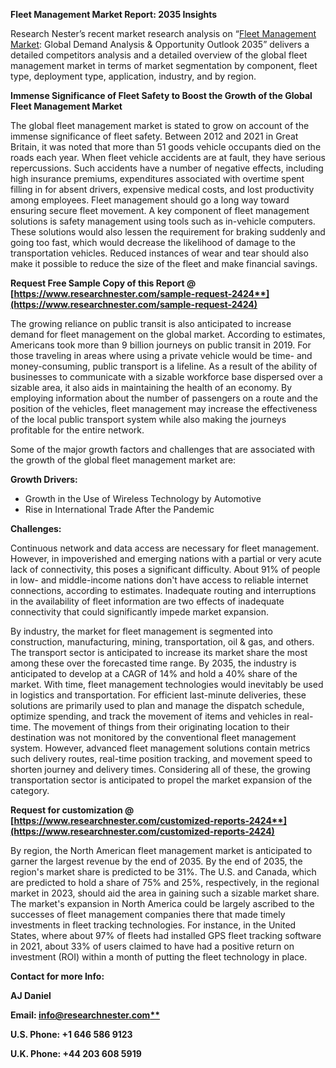 ﻿**Fleet Management Market Report: 2035 Insights**

Research Nester’s recent market research analysis on “[Fleet Management Market](https://www.researchnester.com/reports/fleet-management-market/2424): Global Demand Analysis & Opportunity Outlook 2035” delivers a detailed competitors analysis and a detailed overview of the global fleet management market in terms of market segmentation by component, fleet type, deployment type, application, industry, and by region. 

**Immense Significance of Fleet Safety to Boost the Growth of the Global Fleet Management Market** 

The global fleet management market is stated to grow on account of the immense significance of fleet safety. Between 2012 and 2021 in Great Britain, it was noted that more than 51 goods vehicle occupants died on the roads each year. When fleet vehicle accidents are at fault, they have serious repercussions. Such accidents have a number of negative effects, including high insurance premiums, expenditures associated with overtime spent filling in for absent drivers, expensive medical costs, and lost productivity among employees. Fleet management should go a long way toward ensuring secure fleet movement. A key component of fleet management solutions is safety management using tools such as in-vehicle computers. These solutions would also lessen the requirement for braking suddenly and going too fast, which would decrease the likelihood of damage to the transportation vehicles. Reduced instances of wear and tear should also make it possible to reduce the size of the fleet and make financial savings. 

**Request Free Sample Copy of this Report @ [https://www.researchnester.com/sample-request-2424**](https://www.researchnester.com/sample-request-2424)**

The growing reliance on public transit is also anticipated to increase demand for fleet management on the global market. According to estimates, Americans took more than 9 billion journeys on public transit in 2019.  For those traveling in areas where using a private vehicle would be time- and money-consuming, public transport is a lifeline. As a result of the ability of businesses to communicate with a sizable workforce base dispersed over a sizable area, it also aids in maintaining the health of an economy. By employing information about the number of passengers on a route and the position of the vehicles, fleet management may increase the effectiveness of the local public transport system while also making the journeys profitable for the entire network.  

Some of the major growth factors and challenges that are associated with the growth of the global fleet management market are:

**Growth Drivers:**

- Growth in the Use of Wireless Technology by Automotive 
- Rise in International Trade After the Pandemic 

**Challenges:**

Continuous network and data access are necessary for fleet management. However, in impoverished and emerging nations with a partial or very acute lack of connectivity, this poses a significant difficulty. About 91% of people in low- and middle-income nations don't have access to reliable internet connections, according to estimates. Inadequate routing and interruptions in the availability of fleet information are two effects of inadequate connectivity that could significantly impede market expansion. 

By industry, the market for fleet management is segmented into construction, manufacturing, mining, transportation, oil & gas, and others. The transport sector is anticipated to increase its market share the most among these over the forecasted time range. By 2035, the industry is anticipated to develop at a CAGR of 14% and hold a 40% share of the market. With time, fleet management technologies would inevitably be used in logistics and transportation. For efficient last-minute deliveries, these solutions are primarily used to plan and manage the dispatch schedule, optimize spending, and track the movement of items and vehicles in real-time. The movement of things from their originating location to their destination was not monitored by the conventional fleet management system. However, advanced fleet management solutions contain metrics such delivery routes, real-time position tracking, and movement speed to shorten journey and delivery times. Considering all of these, the growing transportation sector is anticipated to propel the market expansion of the category. 

**Request for customization @ [https://www.researchnester.com/customized-reports-2424**](https://www.researchnester.com/customized-reports-2424)**

By region, the North American fleet management market is anticipated to garner the largest revenue by the end of 2035. By the end of 2035, the region's market share is predicted to be 31%. The U.S. and Canada, which are predicted to hold a share of 75% and 25%, respectively, in the regional market in 2023, should aid the area in gaining such a sizable market share. The market's expansion in North America could be largely ascribed to the successes of fleet management companies there that made timely investments in fleet tracking technologies. For instance, in the United States, where about 97% of fleets had installed GPS fleet tracking software in 2021, about 33% of users claimed to have had a positive return on investment (ROI) within a month of putting the fleet technology in place. 

**Contact for more Info:**

**AJ Daniel**

**Email: [info@researchnester.com**](mailto:info@researchnester.com)**

**U.S. Phone: +1 646 586 9123** 

**U.K. Phone: +44 203 608 5919** 

